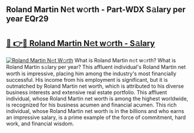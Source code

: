## Roland Martin N𝚎t w𝚘rth - Part-WDX S𝚊lary per year EQr29

# <h2><a href="http://gc4kmjy.nevu.top/?p=Roland+Martin">🔗 👉🔴 Roland Martin N𝚎t w𝚘rth - S𝚊lary</a></h2>

[![Roland Martin N𝚎t W𝚘rth](https://i.imgur.com/Oavwk0R.jpeg)](http://gc4kmjy.nevu.top/?p=Roland+Martin)
What is Roland Martin n𝚎t w𝚘rth? What is Roland Martin s𝚊lary per year?
This affluent individual's Roland Martin net worth is impressive, placing him among the industry's most financially successful. His income from his employment is significant, but it is outmatched by Roland Martin net worth, which is attributed to his diverse business interests and extensive real estate portfolio. This affluent individual, whose Roland Martin net worth is among the highest worldwide, is recognized for his business acumen and financial acumen. This rich individual, whose Roland Martin net worth is in the billions and who earns an impressive salary, is a prime example of the force of commitment, hard work, and financial wisdom.
